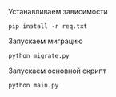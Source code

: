 Устанавливаем зависимости

```shell
pip install -r req.txt
```

Запускаем миграцию

```shell
python migrate.py
```

Запускаем основной скрипт

```shell
python main.py
```